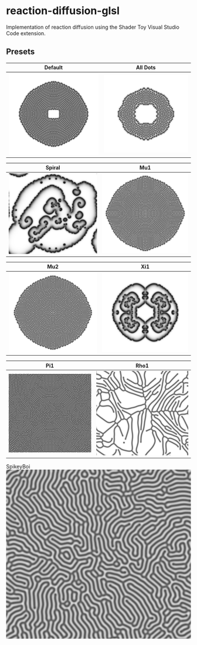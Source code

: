 # reaction-diffusion-glsl
Implementation of reaction diffusion using the Shader Toy Visual Studio Code extension.

## Presets

Default             | All Dots
:-------------------------:|:-------------------------:
![alt text](https://github.com/annekagoss/reaction-diffusion-glsl/blob/main/screenshots/default-2.png?raw=true) | ![alt text](https://github.com/annekagoss/reaction-diffusion-glsl/blob/main/screenshots/allDots.png?raw=true)


Spiral             | Mu1
:-------------------------:|:-------------------------:
![alt text](https://github.com/annekagoss/reaction-diffusion-glsl/blob/main/screenshots/spiral-2.png?raw=true) | ![alt text](https://github.com/annekagoss/reaction-diffusion-glsl/blob/main/screenshots/mu1-2.png?raw=true)


Mu2             | Xi1
:-------------------------:|:-------------------------:
![alt text](https://github.com/annekagoss/reaction-diffusion-glsl/blob/main/screenshots/mu2.png?raw=true) | ![alt text](https://github.com/annekagoss/reaction-diffusion-glsl/blob/main/screenshots/xi1.png?raw=true)

Pi1             |Rho1
:-------------------------:|:-------------------------:
![alt text](https://github.com/annekagoss/reaction-diffusion-glsl/blob/main/screenshots/pi1.png?raw=true) | ![alt text](https://github.com/annekagoss/reaction-diffusion-glsl/blob/main/screenshots/rho1.png?raw=true)

SpikeyBoi
![alt text](https://github.com/annekagoss/reaction-diffusion-glsl/blob/main/screenshots/spikeboi-0.png?raw=true)


